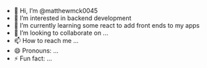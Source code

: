 - 👋 Hi, I’m @matthewmck0045
- 👀 I’m interested in backend development
- 🌱 I’m currently learning some react to add front ends to my apps
- 💞️ I’m looking to collaborate on ...
- 📫 How to reach me ...
- 😄 Pronouns: ...
- ⚡ Fun fact: ...

<!---
matthewmck0045/matthewmck0045 is a ✨ special ✨ repository because its `README.md` (this file) appears on your GitHub profile.
You can click the Preview link to take a look at your changes.
--->
